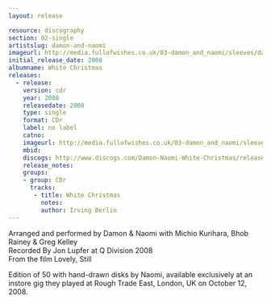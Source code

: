 ```yaml
---
layout: release

resource: discography
section: 02-single
artistslug: damon-and-naomi
imageurl: http://media.fullofwishes.co.uk/03-damon_and_naomi/sleeves/damon-and-naomi-white-christmas.jpg
initial_release_date: 2008
albumname: White Christmas
releases:
  - release: 
    version: cdr
    year: 2008
    releasedate: 2008
    type: single
    format: CDr
    label: no label
    catno: 
    imageurl: http://media.fullofwishes.co.uk/03-damon_and_naomi/sleeves/damon-and-naomi-white-christmas.jpg
    mbid: 
    discogs: http://www.discogs.com/Damon-Naomi-White-Christmas/release/1494673master/434581
    release_notes:
    groups:
    - group: CDr
      tracks:
       - title: White Christmas
         notes: 
         author: Irving Berlin
---
```

Arranged and performed by Damon & Naomi with Michio Kurihara, Bhob Rainey & Greg Kelley  
Recorded By Jon Lupfer at Q Division 2008  
From the film Lovely, Still

Edition of 50 with hand-drawn disks by Naomi, available exclusively at an instore gig they played at Rough Trade East, London, UK on October 12, 2008.